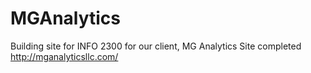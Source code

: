 # MGAnalytics
Building site for INFO 2300 for our client, MG Analytics
Site completed http://mganalyticsllc.com/
